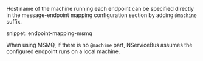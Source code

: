 Host name of the machine running each endpoint can be specified directly in the message-endpoint mapping configuration section by adding `@machine` suffix.

snippet: endpoint-mapping-msmq

When using MSMQ, if there is no `@machine` part, NServiceBus assumes the configured endpoint runs on a local machine.